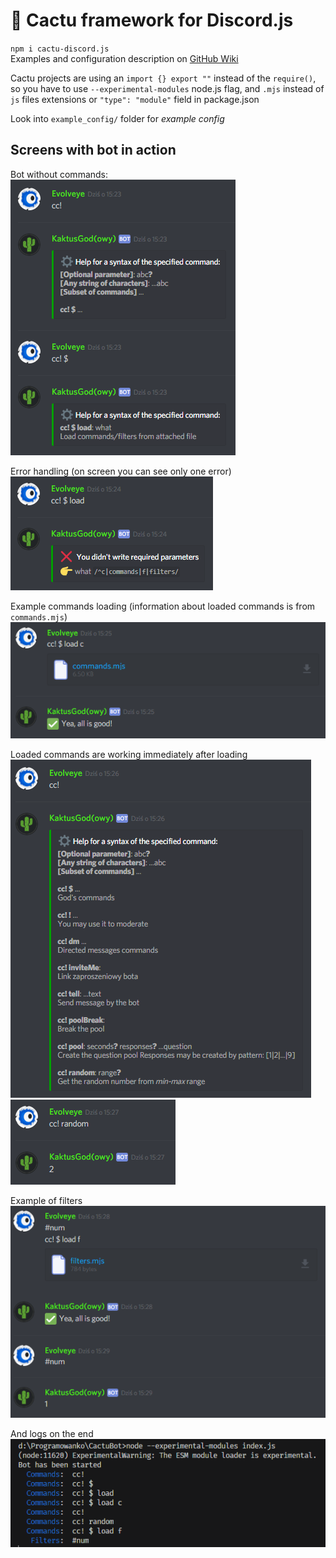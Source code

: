 # 🌵 Cactu framework for Discord.js
`npm i cactu-discord.js`  
Examples and configuration description on [GitHub Wiki](https://github.com/PawelekS/Cactu-discord.js/wiki)

Cactu projects are using an `import {} export ""` instead of the `require()`, so you have to use `--experimental-modules` node.js flag, and `.mjs` instead of `js` files extensions or `"type": "module"` field in package.json

Look into `example_config/` folder for *example config*

## Screens with bot in action

Bot without commands:  
<img src=./img/before_load.png>

Error handling (on screen you can see only one error)  
<img src=./img/before_load-error.png>

Example commands loading (information about loaded commands is from `commands.mjs`)  
<img src=./img/before_load-loading.png>

Loaded commands are working immediately after loading  
<img src=./img/new_cmds.png>  
<img src=./img/new_cmds-working.png>

Example of filters  
<img src=./img/filters.png>

And logs on the end  
<img src=./img/logs.png>